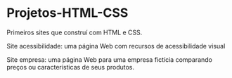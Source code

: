 # Projetos-HTML-CSS
Primeiros sites que construí com HTML e CSS.

<p> Site acessibilidade: uma página Web com recursos de acessibilidade visual </p>
<p> Site empresa: uma página Web para uma empresa fictícia comparando preços ou características de seus produtos. </p>
